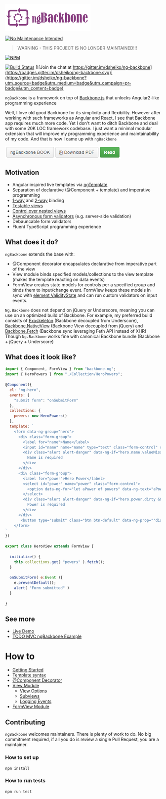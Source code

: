![ngBackbone 1.0](./ng-backbone.png)

[![No Maintenance Intended](http://unmaintained.tech/badge.svg)](http://unmaintained.tech/)

> WARNING - THIS PROJECT IS NO LONGER MAINTAINED!!!

[![NPM](https://nodei.co/npm/ng-backbone.png)](https://nodei.co/npm/ng-backbone/)

[![Build Status](https://travis-ci.org/dsheiko/ng-backbone.png)](https://travis-ci.org/dsheiko/ng-backbone)
[![Join the chat at https://gitter.im/dsheiko/ng-backbone](https://badges.gitter.im/dsheiko/ng-backbone.svg)](https://gitter.im/dsheiko/ng-backbone?utm_source=badge&utm_medium=badge&utm_campaign=pr-badge&utm_content=badge)


`ngBackbone` is a framework on top of [Backbone.js](http://backbonejs.org/) that unlocks Angular2-like programming experience

Well, I love old good Backbone for its simplicity and flexibility. However after working with such frameworks as Angular and React, I see that Backbone app requires much more code. Yet I don't want to ditch Backbone and deal with some 20K LOC framework codebase. I just want a minimal modular extension that will improve my programming experience and maintainability of my code.
And that is how I came up with `ngBackbone`

<a href="https://www.gitbook.com/book/dsheiko/ng-backbone/"><img src="./doc/ng-backbone-book.png" alt="Read ngBackbone.Book" /></a>

## Motivation
* Angular inspired live templates via [ngTemplate](https://github.com/dsheiko/ng-template)
* Separation of declarative (@Component + template) and imperative programming
* [1-way](https://dsheiko.gitbooks.io/ng-backbone/content/data_binding.html) and [2-way](https://dsheiko.gitbooks.io/ng-backbone/content/formview.html) binding
* [Testable views](https://dsheiko.gitbooks.io/ng-backbone/content/testing_components.html)
* [Control over nested views](https://dsheiko.gitbooks.io/ng-backbone/content/nesting_components.html)
* [Asynchronous form validators](https://dsheiko.gitbooks.io/ng-backbone/content/formview.html) (e.g. server-side validation)
* Debauncable form validators
* Fluent TypeScript programming experience


## What does it do?

`ngBackbone` extends the base with:

* @Component decorator encapsulates declarative from imperative part of the view
* View module binds specified models/collections to the view template (makes the template reacting on data events)
* FormView creates state models for controls per a specified group and binds them to input/change event. FormView keeps these models in sync with [element ValidityState](https://www.w3.org/TR/html5/forms.html#the-constraint-validation-api) and can run custom validators on input events.


`Ng.Backbone` does not depend on jQuery or Underscore, meaning you can use on an optimized build of Backbone. For example,
my preferred  build consists of [Exoskeleton](https://github.com/paulmillr/exoskeleton) (Backbone decoupled from Underscore), [Backbone.NativeView](https://github.com/akre54/Backbone.NativeView) (Backbone View decoupled from jQuery) and
[Backbone.Fetch](https://github.com/akre54/Backbone.Fetch) (Backbone.sync leveraging Feth API instead of XHR)
Though `Ng.Backbone` works fine with canonical Backbone bundle (Backbone + jQuery + Underscore)

## What does it look like?


```javascript
import { Component, FormView } from "backbone-ng";
import { HeroPowers } from "./Collection/HeroPowers";

@Component({
  el: "ng-hero",
  events: {
    "submit form": "onSubmitForm"
  },
  collections: {
    powers: new HeroPowers()
  },
  template: `
    <form data-ng-group="hero">
      <div class="form-group">
        <label for="name">Name</label>
        <input id="name" name="name" type="text" class="form-control" required >
        <div class="alert alert-danger" data-ng-if="hero.name.valueMissing">
          Name is required
        </div>
      </div>
      <div class="form-group">
        <label for="power">Hero Power</label>
        <select id="power" name="power" class="form-control">
          <option data-ng-for="let aPower of powers" data-ng-text="aPower.name" >Nothing here</option>
        </select>
        <div class="alert alert-danger" data-ng-if="hero.power.dirty && !hero.power.valid">
          Power is required
        </div>
      </div>
       <button type="submit" class="btn btn-default" data-ng-prop="'disabled', !hero.group.valid">Submit</button>
    </form>
`
})

export class HeroView extends FormView {

  initialize() {
    this.collections.get( "powers" ).fetch();
  }

  onSubmitForm( e:Event ){
    e.preventDefault();
    alert( "Form submitted" )
  }

}

```

## See more
* [Live Demo](https://dsheiko.github.io/ng-backbone/demo.html)
* [TODO MVC ngBackbone Example](https://github.com/dsheiko/todomvc/tree/dsheiko-ng-backbone/examples/ng-backbone)

# How to

* [Getting Started](./doc/getting-started.md)
* [Template syntax](./doc/template.md)
* [@Component Decorator](./doc/view.md)
* [View Module](./doc/view.md)
  * [View Options](./doc/view/options.md)
  * [Subviews](./doc/view/subviews.md)
  * [Logging Events](./doc/view/logger.md)
* [FormView Module](./doc/formview.md)


## Contributing

`ngBackbone` welcomes maintainers. There is plenty of work to do. No big commitment required,
if all you do is review a single Pull Request, you are a maintainer.


### How to set up

```
npm install
```


### How to run tests

```
npm run test
```

